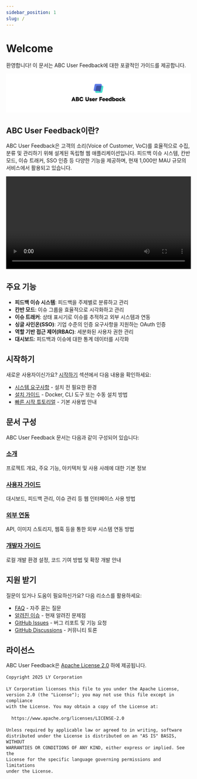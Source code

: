 ```yaml
---
sidebar_position: 1
slug: /
---
```


# Welcome

환영합니다! 이 문서는 ABC User Feedback에 대한 포괄적인 가이드를 제공합니다.

![ABC User Feedback](../static/assets/cover.png)

## ABC User Feedback이란?

ABC User Feedback은 고객의 소리(Voice of Customer, VoC)를 효율적으로 수집, 분류 및 관리하기 위해 설계된 독립형 웹 애플리케이션입니다. 피드백 이슈 시스템, 칸반 모드, 이슈 트래커, SSO 인증 등 다양한 기능을 제공하며, 현재 1,000만 MAU 규모의 서비스에서 활용되고 있습니다.

<p align="center">
  <video src="https://github.com/user-attachments/assets/a2ef7a1a-41ec-4cec-b7d1-bda5fbd7d48b" width="100%" />
</p>

## 주요 기능

- **피드백 이슈 시스템**: 피드백을 주제별로 분류하고 관리
- **칸반 모드**: 이슈 그룹을 효율적으로 시각화하고 관리
- **이슈 트래커**: 상태 표시기로 이슈를 추적하고 외부 시스템과 연동
- **싱글 사인온(SSO)**: 기업 수준의 인증 요구사항을 지원하는 OAuth 인증
- **역할 기반 접근 제어(RBAC)**: 세분화된 사용자 권한 관리
- **대시보드**: 피드백과 이슈에 대한 통계 데이터를 시각화

## 시작하기

새로운 사용자이신가요? [시작하기](/docs/category/시작하기) 섹션에서 다음 내용을 확인하세요:

- [시스템 요구사항](./02-getting-started/01-system-requirements.md) - 설치 전 필요한 환경
- [설치 가이드](/docs/category/설치-가이드) - Docker, CLI 도구 또는 수동 설치 방법
- [빠른 시작 튜토리얼](./02-getting-started/04-quick-start.md) - 기본 사용법 안내

## 문서 구성

ABC User Feedback 문서는 다음과 같이 구성되어 있습니다:

### [소개](/docs/category/소개)

프로젝트 개요, 주요 기능, 아키텍처 및 사용 사례에 대한 기본 정보

### [사용자 가이드](/docs/category/사용자-가이드)

대시보드, 피드백 관리, 이슈 관리 등 웹 인터페이스 사용 방법

### [외부 연동](/docs/category/연동-가이드)

API, 이미지 스토리지, 웹훅 등을 통한 외부 시스템 연동 방법

### [개발자 가이드](/docs/category/개발자-가이드)

로컬 개발 환경 설정, 코드 기여 방법 및 확장 개발 안내

## 지원 받기

질문이 있거나 도움이 필요하신가요? 다음 리소스를 활용하세요:

- [FAQ](./06-community-support/01-faq.md) - 자주 묻는 질문
- [알려진 이슈](./06-community-support/02-known-issues.md) - 현재 알려진 문제점
- [GitHub Issues](https://github.com/line/abc-user-feedback/issues) - 버그 리포트 및 기능 요청
- [GitHub Discussions](https://github.com/line/abc-user-feedback/discussions) - 커뮤니티 토론

## 라이선스

ABC User Feedback은 [Apache License 2.0](https://www.apache.org/licenses/LICENSE-2.0) 하에 제공됩니다.

```
Copyright 2025 LY Corporation

LY Corporation licenses this file to you under the Apache License,
version 2.0 (the "License"); you may not use this file except in compliance
with the License. You may obtain a copy of the License at:

  https://www.apache.org/licenses/LICENSE-2.0

Unless required by applicable law or agreed to in writing, software
distributed under the License is distributed on an "AS IS" BASIS, WITHOUT
WARRANTIES OR CONDITIONS OF ANY KIND, either express or implied. See the
License for the specific language governing permissions and limitations
under the License.
```
